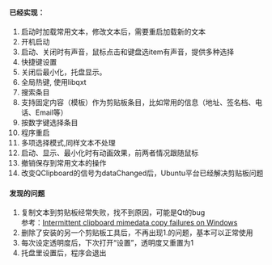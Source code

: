 #### 已经实现：
1. 启动时加载常用文本，修改文本后，需要重启加载新的文本
2. 开机启动
3. 启动、关闭时有声音，鼠标点击和键盘选item有声音，提供多种选择
4. 快捷键设置
5. 关闭后最小化，托盘显示。
6. 全局热键, 使用libqxt
7. 搜索条目
8. 支持固定内容（模板）作为剪贴板条目，比如常用的信息（地址、签名档、电话、Email等）
9. 按数字键选择条目
10. 程序重启
11. 多项选择模式,同样文本不处理
12. 启动、显示、最小化时有动画效果，前两者情况跟随鼠标
13. 撤销保存到常用文本的操作
14. 改变QClipboard的信号为dataChanged后，Ubuntu平台已经解决剪贴板问题
#### 发现的问题
1. 复制文本到剪贴板经常失败，找不到原因，可能是Qt的bug  
   参考：[Intermittent clipboard mimedata copy failures on Windows](https://bugreports.qt.io/browse/QTBUG-27097)
2. 删除了安装的另一个剪贴板工具后，不再出现1.的问题，基本可以正常使用
2. 每次设定透明度后，下次打开“设置”，透明度又重置为1
3. 托盘里设置后，程序会退出



